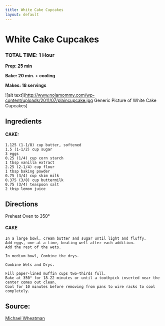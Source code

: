 ```yaml
---
title: White Cake Cupcakes
layout: default
---
```


# White Cake Cupcakes

### TOTAL TIME: 1 Hour
**Prep: 25 min**

**Bake: 20 min. + cooling**

**Makes: 18 servings**

![alt text](http://www.nolamommy.com/wp-content/uploads/2011/07/plaincupcake.jpg Generic Picture of White Cake Cupcakes)

## Ingredients

#### CAKE:
    1.125 (1-1/8) cup butter, softened
    1.5 (1-1/2) cup sugar
    3 eggs
    0.25 (1/4) cup corn starch
    1 tbsp vanilla extract
    2.25 (2-1/4) cup flour
    1 tbsp baking powder
    0.75 (3/4) cup skim milk
    0.375 (3/8) cup buttermilk
    0.75 (3/4) teaspoon salt
    2 tbsp lemon juice

## Directions
Preheat Oven to 350°

#### CAKE
	In a large bowl, cream butter and sugar until light and fluffy. 
	Add eggs, one at a time, beating well after each addition. 
	Add the rest of the wets. 
	
	In medium bowl, Combine the drys.
	
	Combine Wets and Drys.

    Fill paper-lined muffin cups two-thirds full.
	Bake at 350° for 18-22 minutes or until a toothpick inserted near the center comes out clean. 
	Cool for 10 minutes before removing from pans to wire racks to cool completely.

## Source:
[Michael Wheatman](michaelwheatman.com)  
